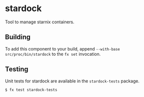 # stardock

Tool to manage starnix containers.

## Building

To add this component to your build, append `--with-base src/proc/bin/stardock`
to the `fx set` invocation.

## Testing

Unit tests for stardock are available in the `stardock-tests` package.

```
$ fx test stardock-tests
```
